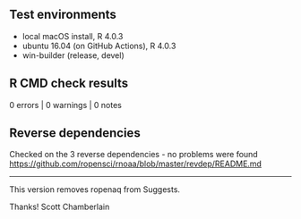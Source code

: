 ## Test environments

* local macOS install, R 4.0.3
* ubuntu 16.04 (on GitHub Actions), R 4.0.3
* win-builder (release, devel)

## R CMD check results

0 errors | 0 warnings | 0 notes

## Reverse dependencies

Checked on the 3 reverse dependencies - no problems were found
<https://github.com/ropensci/rnoaa/blob/master/revdep/README.md>

-----

This version removes ropenaq from Suggests.

Thanks!
Scott Chamberlain
